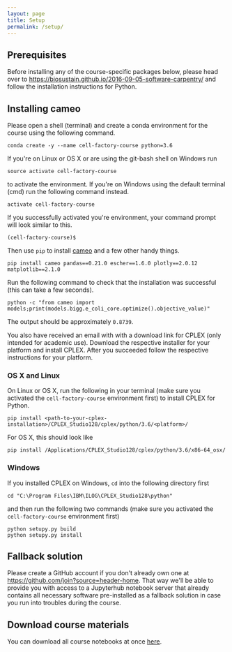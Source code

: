 ```yaml
---
layout: page
title: Setup
permalink: /setup/
---
```


## Prerequisites

Before installing any of the course-specific packages below, please head over to <https://biosustain.github.io/2016-09-05-software-carpentry/> and
follow the installation instructions for Python.

## Installing cameo

Please open a shell (terminal) and create a conda environment for the course using the following command.

    conda create -y --name cell-factory-course python=3.6

If you're on Linux or OS X or are using the git-bash shell on Windows run

    source activate cell-factory-course

to activate the environment. If you're on Windows using the default terminal (cmd) run the following command instead.

    activate cell-factory-course

If you successfully activated you're environment, your command prompt will look similar to this.

    (cell-factory-course)$

Then use `pip` to install [cameo](http://cameo.bio) and a few other handy things.

    pip install cameo pandas==0.21.0 escher==1.6.0 plotly==2.0.12 matplotlib==2.1.0

Run the following command to check that the installation was successful (this can take a few seconds).

    python -c "from cameo import models;print(models.bigg.e_coli_core.optimize().objective_value)"

The output should be approximately `0.8739`.

You also have received an email with with a download link for CPLEX (only intended for academic use). Download the respective installer for your platform and install CPLEX. After you succeeded follow the respective instructions for your platform.

### OS X and Linux

On Linux or OS X, run the following in your terminal (make sure you activated the `cell-factory-course` environment first) to install CPLEX for Python.

    pip install <path-to-your-cplex-installation>/CPLEX_Studio128/cplex/python/3.6/<platform>/

 For OS X, this should look like

 	pip install /Applications/CPLEX_Studio128/cplex/python/3.6/x86-64_osx/

### Windows

If you installed CPLEX on Windows, `cd` into the following directory first
    
    cd "C:\Program Files\IBM\ILOG\CPLEX_Studio128\python"
    
and then run the following two commands (make sure you activated the `cell-factory-course` environment first)

    python setupy.py build
    python setupy.py install

## Fallback solution

Please create a GitHub account if you don't already own one at <https://github.com/join?source=header-home>. That way we'll be able to provide you with access to a Jupyterhub notebook server that already contains all necessary software pre-installed as a fallback solution in case you run into troubles during the course.

## Download course materials

 You can download all course notebooks at once [here](https://github.com/biosustain/cell-factory-design-course/archive/master.zip).
